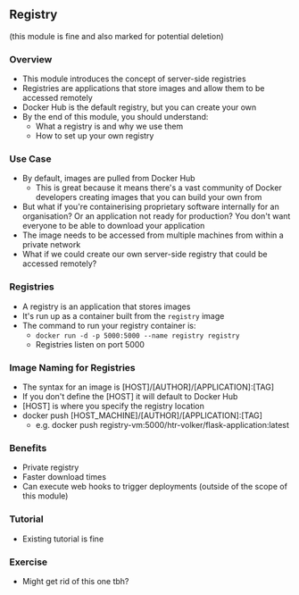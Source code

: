 ## Registry
(this module is fine and also marked for potential deletion)

### Overview

- This module introduces the concept of server-side registries
- Registries are applications that store images and allow them to be accessed remotely
- Docker Hub is the default registry, but you can create your own
- By the end of this module, you should understand:
    - What a registry is and why we use them
    - How to set up your own registry

### Use Case

- By default, images are pulled from Docker Hub
    - This is great because it means there's a vast community of Docker developers creating images that you can build your own from
- But what if you're containerising proprietary software internally for an organisation? Or an application not ready for production? You don't want everyone to be able to download your application
- The image needs to be accessed from multiple machines from within a private network
- What if we could create our own server-side registry that could be accessed remotely?

### Registries

- A registry is an application that stores images
- It's run up as a container built from the `registry` image
- The command to run your registry container is:
    - `docker run -d -p 5000:5000 --name registry registry`
    - Registries listen on port 5000

### Image Naming for Registries

- The syntax for an image is [HOST]/[AUTHOR]/[APPLICATION]:[TAG]
- If you don't define the [HOST] it will default to Docker Hub
- [HOST] is where you specify the registry location
- docker push [HOST_MACHINE]/[AUTHOR]/[APPLICATION]:[TAG]
    - e.g. docker push registry-vm:5000/htr-volker/flask-application:latest

### Benefits

- Private registry
- Faster download times
- Can execute web hooks to trigger deployments (outside of the scope of this module)

### Tutorial

- Existing tutorial is fine

### Exercise

- Might get rid of this one tbh?